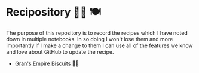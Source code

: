 # Recipository 🧑‍🍳 🍽️


The purpose of this repository is to record the recipes which I have noted down in multiple notebooks. In so doing I won't lose them and more importantly if I make a change to them I can use all of the features we know and love about GitHub to update the recipe.

- [Gran's Empire Biscuits 👵🏻](https://github.com/Gary-H9/recipository/blob/main/empire_biscuit.md)
